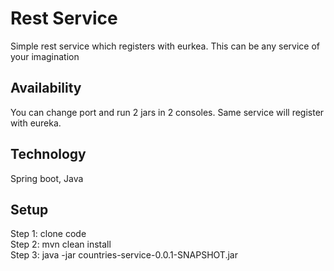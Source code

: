 # Rest Service
Simple rest service which registers with eurkea. This can be any service of your imagination

## Availability
You can change port and run 2 jars in 2 consoles. Same service will register with eureka.

## Technology
Spring boot, Java

## Setup
Step 1: clone code <br/>
Step 2: mvn clean install <br/>
Step 3: java -jar countries-service-0.0.1-SNAPSHOT.jar <br/>
